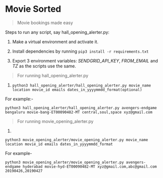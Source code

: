 # Movie Sorted

> Movie bookings made easy

Steps to run any script, say hall_opening_alerter.py:

1. Make a virtual environment and activate it.

1. Install dependencies by running ``pip3 install -r requirements.txt``

1. Export 3 environment variables: *SENDGRID_API_KEY*, *FROM_EMAIL* and *TZ* as the scripts use the same.

> For running hall_opening_alerter.py

1. ```python3 hall_opening_alerter/hall_opening_alerter.py movie_name location movie_id emails dates_in_yyyymmdd_format(optional)```

For example:- 

```python3 hall_opening_alerter/hall_opening_alerter.py avengers-endgame bengaluru movie-bang-ET00090482-MT central,soul,space xyz@gmail.com```


> For running movie_opening_alerter.py

1. 

```python3 movie_opening_alerter/movie_opening_alerter.py movie_name location movie_id emails dates_in_yyyymmdd_format```

For example-

```python3 movie_opening_alerter/movie_opening_alerter.py avengers-endgame hyderabad movie-hyd-ET00090482-MT xyz@gmail.com,abc@gmail.com 20190426,20190427```